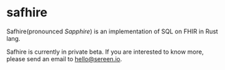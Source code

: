 # safhire
Safhire(pronounced _Sapphire_) is an implementation of SQL on FHIR in Rust lang.

Safhire is currently in private beta. If you are interested to know more, please send an email to [hello@sereen.io](mailto:hello@sereen.io). 